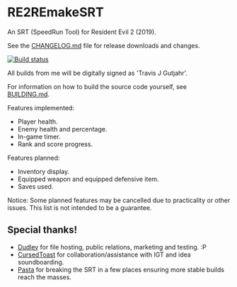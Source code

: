 # RE2REmakeSRT
An SRT (SpeedRun Tool) for Resident Evil 2 (2019).

See the [CHANGELOG.md](CHANGELOG.md) file for release downloads and changes.

[![Build status](https://dev.azure.com/Squirrelies/RE2REmakeSRT/_apis/build/status/x64)](https://dev.azure.com/Squirrelies/RE2REmakeSRT/_build/latest?definitionId=1)

All builds from me will be digitally signed as 'Travis J Gutjahr'.

For information on how to build the source code yourself, see [BUILDING.md](BUILDING.md).

Features implemented:

* Player health.
* Enemy health and percentage.
* In-game timer.
* Rank and score progress.

Features planned:

* Inventory display.
* Equipped weapon and equipped defensive item.
* Saves used.

Notice: Some planned features may be cancelled due to practicality or other issues. This list is not intended to be a guarantee.

## Special thanks!

* [Dudley](https://www.twitch.tv/Dudley) for file hosting, public relations, marketing and testing. :P
* [CursedToast](https://www.twitch.tv/CursedToast) for collaboration/assistance with IGT and idea soundboarding.
* [Pasta](https://www.twitch.tv/ImPasta) for breaking the SRT in a few places ensuring more stable builds reach the masses.
